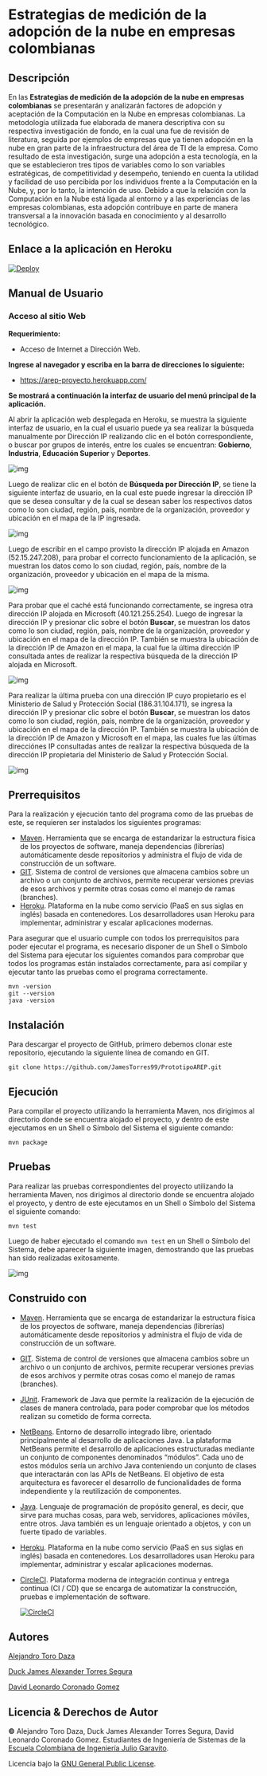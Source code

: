 # Estrategias de medición de la adopción de la nube en empresas colombianas
## Descripción
En las **Estrategias de medición de la adopción de la nube en empresas colombianas** se presentarán y analizarán factores de adopción y aceptación de la Computación en la Nube en empresas colombianas. La metodología utilizada fue elaborada de manera descriptiva con su respectiva investigación de fondo, en la cual una fue de revisión de literatura, seguida por ejemplos de empresas que ya tienen adopción en la nube en gran parte de la infraestructura del área de TI de la empresa. Como resultado de esta investigación, surge una adopción a esta tecnología, en la que se establecieron tres tipos de variables como lo son variables estratégicas, de competitividad y desempeño, teniendo en cuenta la utilidad y facilidad de uso percibida por los individuos frente a la Computación en la Nube, y, por lo tanto, la intención de uso. Debido a que la relación con la Computación en la Nube está ligada al entorno y a las experiencias de las empresas colombianas, esta adopción contribuye en parte de manera transversal a la innovación basada en conocimiento y al desarrollo tecnológico.

## Enlace a la aplicación en Heroku

[![Deploy](https://www.herokucdn.com/deploy/button.svg)](https://arep-proyecto.herokuapp.com/)

## Manual de Usuario

### Acceso al sitio Web

**Requerimiento:**

* Acceso de Internet a Dirección Web.

**Ingrese al navegador y escriba en la barra de direcciones lo siguiente:**

* https://arep-proyecto.herokuapp.com/

**Se mostrará a continuación la interfaz de usuario del menú principal de la aplicación.**

Al abrir la aplicación web desplegada en Heroku, se muestra la siguiente interfaz de usuario, en la cual el usuario puede ya sea realizar la búsqueda manualmente por Dirección IP realizando clic en el botón correspondiente, o buscar por grupos de interés, entre los cuales se encuentran: **Gobierno**, **Industria**, **Educación Superior** y **Deportes**.

![img](https://github.com/JamesTorres99/PrototipoAREP/blob/main/img/MenuPrincipal.PNG)

Luego de realizar clic en el botón de **Búsqueda por Dirección IP**, se tiene la siguiente interfaz de usuario, en la cual este puede ingresar la dirección IP que se desea consultar y de la cual se desean saber los respectivos datos como lo son ciudad, región, país, nombre de la organización, proveedor y ubicación en el mapa de la IP ingresada.

![img](https://github.com/JamesTorres99/PrototipoAREP/blob/main/img/Interfaz.PNG)

Luego de escribir en el campo provisto la dirección IP alojada en Amazon (52.15.247.208), para probar el correcto funcionamiento de la aplicación, se muestran los datos como lo son ciudad, región, país, nombre de la organización, proveedor y ubicación en el mapa de la misma.

![img](https://github.com/JamesTorres99/PrototipoAREP/blob/main/img/AWS.PNG)

Para probar que el caché está funcionando correctamente, se ingresa otra dirección IP alojada en Microsoft (40.121.255.254). Luego de ingresar la dirección IP y presionar clic sobre el botón **Buscar**, se muestran los datos como lo son ciudad, región, país, nombre de la organización, proveedor y ubicación en el mapa de la dirección IP. También se muestra la ubicación de la dirección IP de Amazon en el mapa, la cual fue la última dirección IP consultada antes de realizar la respectiva búsqueda de la dirección IP alojada en Microsoft.

![img](https://github.com/JamesTorres99/PrototipoAREP/blob/main/img/MicrosoftAzure.PNG)

Para realizar la última prueba con una dirección IP cuyo propietario es el Ministerio de Salud y Protección Social (186.31.104.171), se ingresa la dirección IP y presionar clic sobre el botón **Buscar**, se muestran los datos como lo son ciudad, región, país, nombre de la organización, proveedor y ubicación en el mapa de la dirección IP. También se muestra la ubicación de la dirección IP de Amazon y Microsoft en el mapa, las cuales fue las últimas direcciónes IP consultadas antes de realizar la respectiva búsqueda de la dirección IP propietaria del Ministerio de Salud y Protección Social.

![img](https://github.com/JamesTorres99/PrototipoAREP/blob/main/img/MinisterioDeSalud.PNG)

## Prerrequisitos
Para la realización y ejecución tanto del programa como de las pruebas de este, se requieren ser instalados los siguientes programas:
* [Maven](https://maven.apache.org/). Herramienta que se encarga de estandarizar la estructura física de los proyectos de software, maneja dependencias (librerías) automáticamente desde repositorios y administra el flujo de vida de construcción de un software.
* [GIT](https://git-scm.com/). Sistema de control de versiones que almacena cambios sobre un archivo o un conjunto de archivos, permite recuperar versiones previas de esos archivos y permite otras cosas como el manejo de ramas (branches).
* [Heroku](https://www.heroku.com/). Plataforma en la nube como servicio (PaaS en sus siglas en inglés) basada en contenedores. Los desarrolladores usan Heroku para implementar, administrar y escalar aplicaciones modernas.

Para asegurar que el usuario cumple con todos los prerrequisitos para poder ejecutar el programa, es necesario disponer de un Shell o Símbolo del Sistema para ejecutar los siguientes comandos para comprobar que todos los programas están instalados correctamente, para así compilar y ejecutar tanto las pruebas como el programa correctamente.

```
mvn -version
git --version
java -version
```

## Instalación
Para descargar el proyecto de GitHub, primero debemos clonar este repositorio, ejecutando la siguiente línea de comando en GIT.

```
git clone https://github.com/JamesTorres99/PrototipoAREP.git
```

## Ejecución
Para compilar el proyecto utilizando la herramienta Maven, nos dirigimos al directorio donde se encuentra alojado el proyecto, y dentro de este ejecutamos en un Shell o Símbolo del Sistema el siguiente comando:

```
mvn package
```
## Pruebas
Para realizar las pruebas correspondientes del proyecto utilizando la herramienta Maven, nos dirigimos al directorio donde se encuentra alojado el proyecto, y dentro de este ejecutamos en un Shell o Símbolo del Sistema el siguiente comando:

```
mvn test
```

Luego de haber ejecutado el comando ```mvn test``` en un Shell o Símbolo del Sistema, debe aparecer la siguiente imagen, demostrando que las pruebas han sido realizadas exitosamente.

![img](https://github.com/JamesTorres99/PrototipoAREP/blob/main/img/Pruebas.PNG)

## Construido con
* [Maven](https://maven.apache.org/). Herramienta que se encarga de estandarizar la estructura física de los proyectos de software, maneja dependencias (librerías) automáticamente desde repositorios y administra el flujo de vida de construcción de un software.
* [GIT](https://git-scm.com/). Sistema de control de versiones que almacena cambios sobre un archivo o un conjunto de archivos, permite recuperar versiones previas de esos archivos y permite otras cosas como el manejo de ramas (branches).
* [JUnit](https://junit.org/junit5/). Framework de Java que permite la realización de la ejecución de clases de manera controlada, para poder comprobar que los métodos realizan su cometido de forma correcta.
* [NetBeans](https://netbeans.apache.org/). Entorno de desarrollo integrado libre, orientado principalmente al desarrollo de aplicaciones Java. La plataforma NetBeans permite el desarrollo de aplicaciones estructuradas mediante un conjunto de componentes denominados “módulos”. Cada uno de estos módulos sería un archivo Java conteniendo un conjunto de clases que interactarán con las APIs de NetBeans. El objetivo de esta arquitectura es favorecer el desarrollo de funcionalidades de forma independiente y la reutilización de componentes.
* [Java](https://www.oracle.com/java/). Lenguaje de programación de propósito general, es decir, que sirve para muchas cosas, para web, servidores, aplicaciones móviles, entre otros. Java también es un lenguaje orientado a objetos, y con un fuerte tipado de variables.
* [Heroku](https://www.heroku.com/). Plataforma en la nube como servicio (PaaS en sus siglas en inglés) basada en contenedores. Los desarrolladores usan Heroku para implementar, administrar y escalar aplicaciones modernas.
* [CircleCI](https://circleci.com/). Plataforma moderna de integración continua y entrega continua (CI / CD) que se encarga de automatizar la construcción, pruebas e implementación de software.

     [![CircleCI](https://circleci.com/gh/circleci/circleci-docs.svg?style=svg)](https://app.circleci.com/pipelines/github/JamesTorres99/PrototipoAREP)

## Autores
[Alejandro Toro Daza](https://github.com/Skullzo)

[Duck James Alexander Torres Segura](https://github.com/JamesTorres99)

[David Leonardo Coronado Gomez](https://github.com/davinchicoronado)
## Licencia & Derechos de Autor
**©** Alejandro Toro Daza, Duck James Alexander Torres Segura, David Leonardo Coronado Gomez. Estudiantes de Ingeniería de Sistemas de la [Escuela Colombiana de Ingeniería Julio Garavito](https://www.escuelaing.edu.co/es/).

Licencia bajo la [GNU General Public License](https://github.com/JamesTorres99/PrototipoAREP/blob/main/LICENSE.txt).
